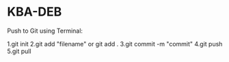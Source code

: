 # KBA-DEB

Push to Git using Terminal:

1.git init
2.git add "filename" or git add .
3.git commit -m "commit"
4.git push
5.git pull
